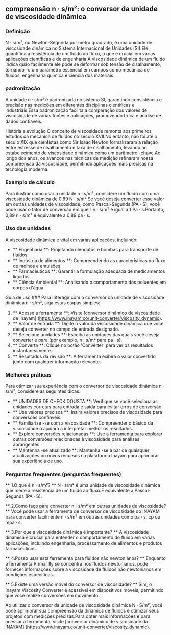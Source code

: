 ## compreensão n · s/m²: o conversor da unidade de viscosidade dinâmica

### Definição
N · s/m², ou Newton-Segunda por metro quadrado, é uma unidade de viscosidade dinâmica no Sistema Internacional de Unidades (SI).Ele quantifica a resistência de um fluido ao fluxo, o que é crucial em várias aplicações científicas e de engenharia.A viscosidade dinâmica de um fluido indica quão facilmente ele pode se deformar sob tensão de cisalhamento, tornando -o um parâmetro essencial em campos como mecânica de fluidos, engenharia química e ciência dos materiais.

### padronização
A unidade n · s/m² é padronizada no sistema SI, garantindo consistência e precisão nas medições em diferentes disciplinas científicas e industriais.Essa padronização facilita a comparação dos valores de viscosidade de várias fontes e aplicações, promovendo troca e análise de dados confiáveis.

História e evolução
O conceito de viscosidade remonta aos primeiros estudos da mecânica de fluidos no século XVII.No entanto, não foi até o século XIX que cientistas como Sir Isaac Newton formalizaram a relação entre estresse de cisalhamento e taxa de cisalhamento, levando ao estabelecimento de viscosidade dinâmica como um parâmetro -chave.Ao longo dos anos, os avanços nas técnicas de medição refinaram nossa compreensão da viscosidade, permitindo aplicações mais precisas na tecnologia moderna.

### Exemplo de cálculo
Para ilustrar como usar a unidade n · s/m², considere um fluido com uma viscosidade dinâmica de 0,89 N · s/m².Se você deseja converter esse valor em outras unidades de viscosidade, como Pascal-Segunds (PA · S), você pode usar o fator de conversão em que 1 n · s/m² é igual a 1 Pa · s.Portanto, 0,89 n · s/m² é equivalente a 0,89 pa · s.

### Uso das unidades
A viscosidade dinâmica é vital em várias aplicações, incluindo:
- ** Engenharia **: Projetando oleodutos e bombas para transporte de fluidos.
- ** Indústria de alimentos **: Compreendendo as características do fluxo de molhos e emulsões.
- ** Farmacêuticos **: Garantir a formulação adequada de medicamentos líquidos.
- ** Ciência Ambiental **: Analisando o comportamento dos poluentes em corpos d'água.

Guia de uso ###
Para interagir com o conversor da unidade de viscosidade dinâmica n · s/m², siga estas etapas simples:
1. ** Acesse a ferramenta **: Visite [conversor dinâmico de viscosidade de Inayam] (https://www.inayam.co/unit-converter/viscosity_dynamic).
2. ** Valor de entrada **: Digite o valor da viscosidade dinâmica que você deseja converter no campo de entrada designado.
3. ** Selecione unidades **: Escolha as unidades das quais você deseja converter e para (por exemplo, n · s/m² para pa · s).
4. ** Converta **: Clique no botão 'Converter' para ver os resultados instantaneamente.
5. ** Resultados da revisão **: A ferramenta exibirá o valor convertido junto com qualquer informação relevante.

### Melhores práticas
Para otimizar sua experiência com o conversor de viscosidade dinâmica n · s/m², considere as seguintes dicas:
- ** UNIDADES DE CHECK DOUSTA **: Verifique se você seleciona as unidades corretas para entrada e saída para evitar erros de conversão.
- ** Use valores precisos **: Insira valores precisos de viscosidade para conversões confiáveis.
- ** Familiarize -se com a viscosidade **: Compreender o básico da viscosidade o ajudará a interpretar melhor os resultados.
- ** Explore conversões relacionadas **: Use a ferramenta para explorar outras conversões relacionadas à viscosidade para análises abrangentes.
- ** Mantenha -se atualizado **: Mantenha -se a par de quaisquer atualizações ou novos recursos na plataforma Inayam para aprimorar sua experiência de uso.

### Perguntas frequentes (perguntas frequentes)

** 1.O que é n · s/m²? **
N · s/m² é uma unidade de viscosidade dinâmica que mede a resistência de um fluido ao fluxo.É equivalente a Pascal-Segunds (PA · S).

** 2.Como faço para converter n · s/m² em outras unidades de viscosidade? **
Você pode usar a ferramenta de conversor de viscosidade do INAYAM para converter facilmente n · s/m² em outras unidades como pa · s, cp ou mpa · s.

** 3.Por que a viscosidade dinâmica é importante? **
A viscosidade dinâmica é crucial para entender o comportamento do fluido em várias aplicações, incluindo engenharia, processamento de alimentos e produtos farmacêuticos.

** 4.Posso usar esta ferramenta para fluidos não newtonianos? **
Enquanto a ferramenta Primar Ily se concentra nos fluidos newtonianos, pode fornecer informações sobre a viscosidade de fluidos não newtonianos em condições específicas.

** 5.Existe uma versão móvel do conversor de viscosidade? **
Sim, o Inayam Viscosity Converter é acessível em dispositivos móveis, permitindo que você realize conversões em movimento.

Ao utilizar o conversor da unidade de viscosidade dinâmica N · S/m², você pode aprimorar sua compreensão da dinâmica de fluidos e otimizar seus projetos com medições precisas.Para obter mais informações e para acessar a ferramenta, visite [conversor dinâmico de viscosidade da INAYAM] (https://www.inayam.co/unit-converter/viscosity_dynamic).